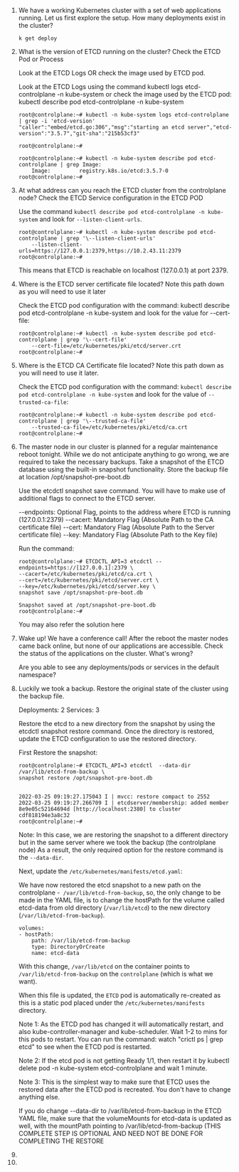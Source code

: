 1. We have a working Kubernetes cluster with a set of web applications running. Let us first explore the setup. How many deployments exist in the cluster?

    `k get deploy`

2. What is the version of ETCD running on the cluster? Check the ETCD Pod or Process

    Look at the ETCD Logs OR check the image used by ETCD pod.

    Look at the ETCD Logs using the command kubectl logs etcd-controlplane -n kube-system or check the image used by the ETCD pod: kubectl describe pod etcd-controlplane -n kube-system
    ```
    root@controlplane:~# kubectl -n kube-system logs etcd-controlplane | grep -i 'etcd-version'
    "caller":"embed/etcd.go:306","msg":"starting an etcd server","etcd-version":"3.5.7","git-sha":"215b53cf3"

    root@controlplane:~# 

    root@controlplane:~# kubectl -n kube-system describe pod etcd-controlplane | grep Image:
        Image:         registry.k8s.io/etcd:3.5.7-0
    root@controlplane:~#
    ```

3. At what address can you reach the ETCD cluster from the controlplane node? Check the ETCD Service configuration in the ETCD POD

    Use the command `kubectl describe pod etcd-controlplane -n kube-system` and look for `--listen-client-urls`.
    ```
    root@controlplane:~# kubectl -n kube-system describe pod etcd-controlplane | grep '\--listen-client-urls'
        --listen-client-urls=https://127.0.0.1:2379,https://10.2.43.11:2379
    root@controlplane:~#
    ```
    This means that ETCD is reachable on localhost (127.0.0.1) at port 2379.

4. Where is the ETCD server certificate file located? Note this path down as you will need to use it later

    Check the ETCD pod configuration with the command: kubectl describe pod etcd-controlplane -n kube-system and look for the value for --cert-file:
    ```
    root@controlplane:~# kubectl -n kube-system describe pod etcd-controlplane | grep '\--cert-file'
        --cert-file=/etc/kubernetes/pki/etcd/server.crt
    root@controlplane:~#
    ```

5. Where is the ETCD CA Certificate file located? Note this path down as you will need to use it later.

    Check the ETCD pod configuration with the command: `kubectl describe pod etcd-controlplane -n kube-system` and look for the value of `--trusted-ca-file`:
    ```
    root@controlplane:~# kubectl -n kube-system describe pod etcd-controlplane | grep '\--trusted-ca-file'
        --trusted-ca-file=/etc/kubernetes/pki/etcd/ca.crt
    root@controlplane:~#
    ```

6. The master node in our cluster is planned for a regular maintenance reboot tonight. While we do not anticipate anything to go wrong, we are required to take the necessary backups. Take a snapshot of the ETCD database using the built-in snapshot functionality. Store the backup file at location /opt/snapshot-pre-boot.db

    Use the etcdctl snapshot save command. You will have to make use of additional flags to connect to the ETCD server.

    --endpoints: Optional Flag, points to the address where ETCD is running (127.0.0.1:2379)
    --cacert: Mandatory Flag (Absolute Path to the CA certificate file)
    --cert: Mandatory Flag (Absolute Path to the Server certificate file)
    --key: Mandatory Flag (Absolute Path to the Key file)

    Run the command:
    ```
    root@controlplane:~# ETCDCTL_API=3 etcdctl --endpoints=https://[127.0.0.1]:2379 \
    --cacert=/etc/kubernetes/pki/etcd/ca.crt \
    --cert=/etc/kubernetes/pki/etcd/server.crt \
    --key=/etc/kubernetes/pki/etcd/server.key \
    snapshot save /opt/snapshot-pre-boot.db

    Snapshot saved at /opt/snapshot-pre-boot.db
    root@controlplane:~# 
    ```
    You may also refer the solution here
    


8. Wake up! We have a conference call! After the reboot the master nodes came back online, but none of our applications are accessible. Check the status of the applications on the cluster. What's wrong?

    Are you able to see any deployments/pods or services in the default namespace?

8. Luckily we took a backup. Restore the original state of the cluster using the backup file.

    Deployments: 2
    Services: 3

    Restore the etcd to a new directory from the snapshot by using the etcdctl snapshot restore command. Once the directory is restored, update the ETCD configuration to use the restored directory.

    First Restore the snapshot:
    ```
    root@controlplane:~# ETCDCTL_API=3 etcdctl  --data-dir /var/lib/etcd-from-backup \
    snapshot restore /opt/snapshot-pre-boot.db


    2022-03-25 09:19:27.175043 I | mvcc: restore compact to 2552
    2022-03-25 09:19:27.266709 I | etcdserver/membership: added member 8e9e05c52164694d [http://localhost:2380] to cluster cdf818194e3a8c32
    root@controlplane:~# 
    ```

    Note: In this case, we are restoring the snapshot to a different directory but in the same server where we took the backup (the controlplane node) As a result, the only required option for the restore command is the `--data-dir`.



    Next, update the `/etc/kubernetes/manifests/etcd.yaml`:

    We have now restored the etcd snapshot to a new path on the controlplane -` /var/lib/etcd-from-backup`, so, the only change to be made in the YAML file, is to change the hostPath for the volume called etcd-data from old directory (`/var/lib/etcd`) to the new directory (`/var/lib/etcd-from-backup`).
    ```
    volumes:
    - hostPath:
        path: /var/lib/etcd-from-backup
        type: DirectoryOrCreate
        name: etcd-data
    ```
    With this change, `/var/lib/etcd` on the container points to `/var/lib/etcd-from-backup` on the `controlplane` (which is what we want).

    When this file is updated, the `ETCD` pod is automatically re-created as this is a static pod placed under the `/etc/kubernetes/manifests` directory.



    Note 1: As the ETCD pod has changed it will automatically restart, and also kube-controller-manager and kube-scheduler. Wait 1-2 to mins for this pods to restart. You can run the command: watch "crictl ps | grep etcd" to see when the ETCD pod is restarted.

    Note 2: If the etcd pod is not getting Ready 1/1, then restart it by kubectl delete pod -n kube-system etcd-controlplane and wait 1 minute.

    Note 3: This is the simplest way to make sure that ETCD uses the restored data after the ETCD pod is recreated. You don't have to change anything else.



    If you do change --data-dir to /var/lib/etcd-from-backup in the ETCD YAML file, make sure that the volumeMounts for etcd-data is updated as well, with the mountPath pointing to /var/lib/etcd-from-backup (THIS COMPLETE STEP IS OPTIONAL AND NEED NOT BE DONE FOR COMPLETING THE RESTORE

9.

    

10.

